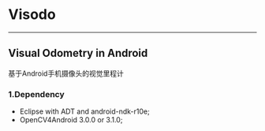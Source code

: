 # Visodo
***
## Visual Odometry in Android
基于Android手机摄像头的视觉里程计
### 1.Dependency
* Eclipse with ADT and android-ndk-r10e;
* OpenCV4Android 3.0.0 or 3.1.0;
